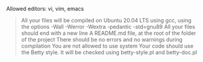 Allowed editors: vi, vim, emacs
> All your files will be compiled on Ubuntu 20.04 LTS using gcc, using the options -Wall -Werror -Wextra -pedantic -std=gnu89
> All your files should end with a new line
> A README.md file, at the root of the folder of the project
> There should be no errors and no warnings during compilation
> You are not allowed to use system
> Your code should use the Betty style. It will be checked using betty-style.pl and betty-doc.pl
